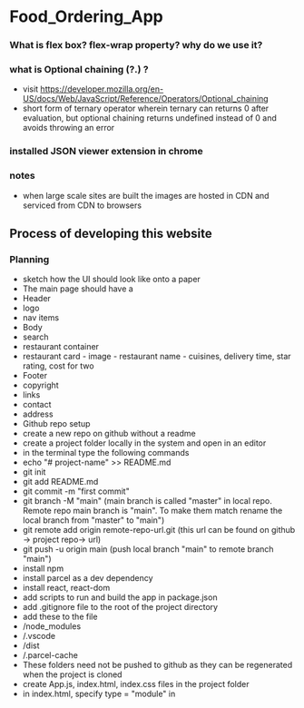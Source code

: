 # Food_Ordering_App
### What is flex box? flex-wrap property? why do we use it?
### what is Optional chaining (?.) ?
- visit https://developer.mozilla.org/en-US/docs/Web/JavaScript/Reference/Operators/Optional_chaining 
- short form of ternary operator wherein ternary can returns 0 after evaluation, but optional chaining returns undefined instead of 0 and avoids throwing an error
### installed JSON viewer extension in chrome

### notes
- when large scale sites are built the images are hosted in CDN and serviced from CDN to browsers

## Process of developing this website

### Planning
- sketch how the UI should look like onto a paper
- The main page should have a 
 - Header
  - logo
  - nav items
 - Body
  - search
  - restaurant container
   - restaurant card
    - image
    - restaurant name
    - cuisines, delivery time, star rating, cost for two
 - Footer
  - copyright
  - links
  - contact 
  - address
- Github repo setup  
 - create a new repo on github without a readme
 - create a project folder locally in the system and open in an editor
 - in the terminal type the following commands
  - echo "# project-name" >> README.md
  - git init
  - git add README.md
  - git commit -m "first commit"
  - git branch -M "main" (main branch is called "master" in local repo. Remote repo main branch is "main". To make them match rename the local branch from "master" to "main")
  - git remote add origin remote-repo-url.git (this url can be found on github -> project repo-> url)
  - git push -u origin main (push local branch "main" to remote branch "main")
- install npm
- install parcel as a dev dependency
- install react, react-dom
- add scripts to run and build the app in package.json
- add .gitignore file to the root of the project directory
 - add these to the file
  - /node_modules
  - /.vscode
  - /dist
  - /.parcel-cache
 - These folders need not be pushed to github as they can be regenerated when the project is cloned
- create App.js, index.html, index.css files in the project folder
- in index.html, specify type = "module" in <script/> tag to import react and react-dom as modules in App.js
- import react, react-dom from react libraries, index.css in App.js
- create an App component and return Header, Body components as JSX
- create Header component which returns a logo and nav-items. Download a logo image and save it in asset folder in the root directory.

### Body component
- create a body component which returns a search bar and restaurant container div
- restaurant container returns a restaurant card (ResCard) component
- at first, data passed to restaurant card (ResCard) component is accessed from  real data from swiggy's API
- to access the data, inspect the div element that renders restaurant cards -> Network tab -> Fetch/XHR tab -> reload the page -> click on the restaurants list api from the list -> click on response tab -> right click -> open link in new tab
- copy the json restaurant data required to use in the code
- restaurant data is passed as an object to ResCard component. 

### ResCard component 
- the prop passed is destructures to obtain the object that is passed
- to optimize the code further, the properties of the prop object - restaurant data object - is further destructured to obtain the necessary data using Optional chaining.
example data -
```
resData = {
    info: {
      id: '75491',
      name: 'California Burrito',
      cloudinaryImageId:
        'RX_THUMBNAIL/IMAGES/VENDOR/2024/9/3/45f651c7-cc3b-45f1-8098-dba49a8c7089_75491.jpg', 
      costForTwo: '₹250 for two',
      cuisines: [
        'Mexican',
        'American',
        'Salads',
        'Continental',
        'Keto',
        'Healthy Food',
        'Beverages',
        'Snacks',
        'Desserts',
        'Fast Food',
      ],
      avgRating: 4.6,     
      sla: {
        deliveryTime: 31,
        lastMileTravel: 5,
        serviceability: 'SERVICEABLE',
        slaString: '30-35 mins',
        lastMileTravelString: '5.0 km',
        iconType: 'ICON_TYPE_EMPTY',
      },
     },
}

// inside ResCard component
const {resObj} = props
const {name, averageRating, cuisines, cloudinaryImageId, costForTwo} = resObj?.info
```
- to make the restaurant image dynamic, use the cloudinaryImageId present in the restaurant data object to render specific restaurant images

/**
 * Header
  - Logo
  - Nav items
 * Body
  - Search
  - Restaurant container 
   - Restaurant card
    - image
    - restaurant name
    - cuisine, eta delivery, star rating
    
 * Footer
   - Copyright
   - links  
   - Contact
   - Address
 */






